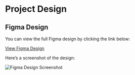 # Project Design

## Figma Design

You can view the full Figma design by clicking the link below:

[View Figma Design](https://www.figma.com/design/oOKxcAuk43U2Wl7nq0T9zs/(Priti)-Marketable?node-id=122-367&t=sfmLx6EMPxTMDpoQ-1)

Here’s a screenshot of the design:

![Figma Design Screenshot](./path/to/your/figma-design-screenshot.png)

